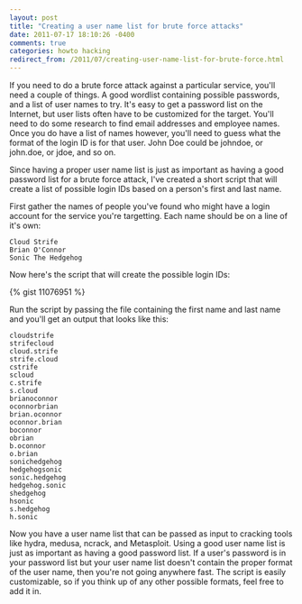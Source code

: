 ```yaml
---
layout: post
title: "Creating a user name list for brute force attacks"
date: 2011-07-17 18:10:26 -0400
comments: true
categories: howto hacking
redirect_from: /2011/07/creating-user-name-list-for-brute-force.html
---
```


If you need to do a brute force attack against a particular service, you'll need a couple of things. A good wordlist containing possible passwords, and a list of user names to try. It's easy to get a password list on the Internet, but user lists often have to be customized for the target. You'll need to do some research to find email addresses and employee names. Once you do have a list of names however, you'll need to guess what the format of the login ID is for that user. John Doe could be johndoe, or john.doe, or jdoe, and so on. 

<!--more-->

Since having a proper user name list is just as important as having a good password list for a brute force attack, I've created a short script that will create a list of possible login IDs based on a person's first and last name.

First gather the names of people you've found who might have a login account for the service you're targetting. Each name should be on a line of it's own:

```
Cloud Strife
Brian O'Connor
Sonic The Hedgehog
```

Now here's the script that will create the possible login IDs:

{% gist 11076951 %}

Run the script by passing the file containing the first name and last name and you'll get an output that looks like this:

```
cloudstrife
strifecloud
cloud.strife
strife.cloud
cstrife
scloud
c.strife
s.cloud
brianoconnor
oconnorbrian
brian.oconnor
oconnor.brian
boconnor
obrian
b.oconnor
o.brian
sonichedgehog
hedgehogsonic
sonic.hedgehog
hedgehog.sonic
shedgehog
hsonic
s.hedgehog
h.sonic
```

Now you have a user name list that can be passed as input to cracking tools like hydra, medusa, ncrack, and Metasploit. Using a good user name list is just as important as having a good password list. If a user's password is in your password list but your user name list doesn't contain the proper format of the user name, then you're not going anywhere fast. The script is easily customizable, so if you think up of any other possible formats, feel free to add it in. 
